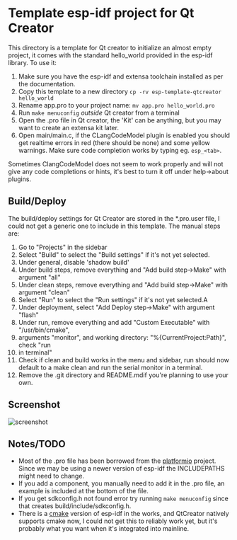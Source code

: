 # Template esp-idf project for Qt Creator

This directory is a template for Qt creator to initialize an almost empty project, it
comes with the standard hello_world provided in the esp-idf library. To use it:

1. Make sure you have the esp-idf and extensa toolchain installed as per the
   documentation.
2. Copy this template to a new directory `cp -rv esp-template-qtcreator hello_world`
3. Rename app.pro to your project name: `mv app.pro hello_world.pro`
4. Run `make menuconfig` _outside_ Qt creator from a terminal
5. Open the .pro file in Qt creator, the 'Kit' can be anything, but you may want to
   create an extensa kit later.
6. Open main/main.c, if the CLangCodeModel plugin is enabled you should get realtime
   errors in red (there should be none) and some yellow warnings. Make sure code
   completion works by typing eg. `esp_<tab>`.

Sometimes ClangCodeModel does not seem to work properly and will not
give any code completions or hints, it's best to turn it off under
help->about plugins.

## Build/Deploy

The build/deploy settings for Qt Creator are stored in the *.pro.user file, I
could not get a generic one to include in this template. The manual steps are:

1. Go to "Projects" in the sidebar
2. Select "Build" to select the "Build settings" if it's not yet selected.
3. Under general, disable 'shadow build'
4. Under build steps, remove everything and "Add build step->Make" with argument "all"
5. Under clean steps, remove everything and "Add build step->Make" with argument "clean"
6. Select "Run" to select the "Run settings" if it's not yet selected.A
7. Under deployment, select "Add Deploy step->Make" with argument "flash"
8. Under run, remove everything and add "Custom Executable" with "/usr/bin/cmake",
9. arguments "monitor", and working directory: "%{CurrentProject:Path}", check "run
10. in terminal"
11. Check if clean and build works in the menu and sidebar, run should now default to
    a make clean and run the serial monitor in a terminal.
12. Remove the .git directory and README.mdif you're planning to use your own.

## Screenshot

![screenshot](https://user-images.githubusercontent.com/1138654/43473749-4c3cd0d6-94f1-11e8-877d-586074fff738.png)

## Notes/TODO

- Most of the .pro file has been borrowed from the
  [platformio](http://www.platformio.org) project. Since we may be using
  a newer version of esp-idf the INCLUDEPATHS might need to change.
- If you add a component, you manually need to add it in the .pro file,
  an example is included at the bottom of the file.
- If you get sdkconfig.h not found error try running `make menuconfig`
  since that creates build/include/sdkconfig.h.
- There is a
  [cmake](https://docs.espressif.com/projects/esp-idf/en/feature-cmake/api-guides/build-system.html)
  version of esp-idf in the works, and QtCreator natively supports cmake
  now, I could not get this to reliably work yet, but it's probably what you
  want when it's integrated into mainline.
